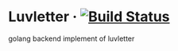 # Luvletter · [![Build Status](https://travis-ci.org/JadeTao/luvletter-go.svg?branch=master)](https://travis-ci.org/JadeTao/luvletter-go)
golang backend implement of luvletter